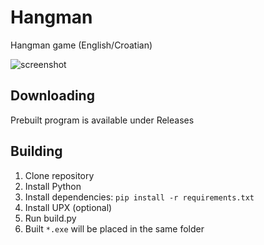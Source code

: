 # Hangman

Hangman game
(English/Croatian)

![screenshot](https://user-images.githubusercontent.com/40371578/180794033-47abc328-3457-4956-80fb-976284bcb18c.png)

## Downloading
Prebuilt program is available under Releases

## Building
1. Clone repository
2. Install Python
3. Install dependencies: `pip install -r requirements.txt`
4. Install UPX (optional)
5. Run build.py
6. Built `*.exe` will be placed in the same folder
